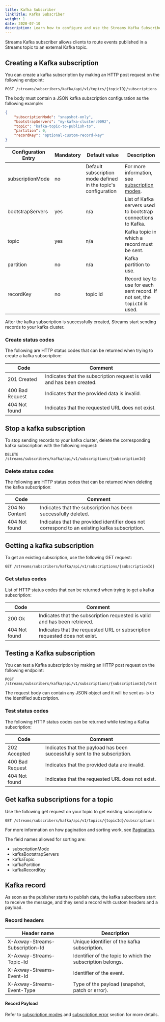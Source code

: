 ```yaml
---
title: Kafka Subscriber
linkTitle: Kafka Subscriber
weight: 1
date: 2020-07-10
description: Learn how to configure and use the Streams Kafka Subscriber.
---
```


Streams Kafka subscriber allows clients to route events published in a Streams topic to an external Kafka topic.

## Creating a Kafka subscription

You can create a kafka subscription by making an HTTP post request on the following endpoint:

```
POST /streams/subscribers/kafka/api/v1/topics/{topicID}/subscriptions
```

The body must contain a JSON kafka subscription configuration as the following example:

```json
{
    "subscriptionMode": "snapshot-only",
    "bootstrapServers": "my-kafka-cluster:9092",
    "topic": "kafka-topic-to-publish-to",
    "partition": 0,
    "recordKey": "optional-custom-record-key"
}
```

| Configuration Entry | Mandatory | Default value | Description |
|---------------------|-----------|---------------|-------------|
| subscriptionMode | no | Default subscription mode defined in the topic's configuration | For more information, see [subscription modes](/docs/subscribers/#subscription-modes). |
| bootstrapServers | yes | n/a | List of Kafka servers used to bootstrap connections to Kafka. |
| topic | yes | n/a | Kafka topic in which a record must be sent. |
| partition | no | n/a | Kafka partition to use. |
| recordKey | no | topic id | Record key to use for each sent record. If not set, the `topicId` is used. |

After the kafka subscription is successfully created, Streams start sending records to your kafka cluster.

### Create status codes

The following are HTTP status codes that can be returned when trying to create a kafka subscription:

| Code | Comment |
|------|---------|
| 201 Created | Indicates that the subscription request is valid and has been created. |
| 400 Bad Request | Indicates that the provided data is invalid. |
| 404 Not found | Indicates that the requested URL does not exist. |

## Stop a kafka subscription

To stop sending records to your kafka cluster, delete the corresponding kafka subscription with the following request:

```
DELETE /streams/subscribers/kafka/api/v1/subscriptions/{subscriptionId}
```

### Delete status codes

The following are HTTP status codes that can be returned when deleting the kafka subscription:

| Code | Comment |
|------|---------|
| 204 No Content | Indicates that the subscription has been successfully deleted.
| 404 Not found | Indicates that the provided identifier does not correspond to an existing kafka subscription.

## Getting a kafka subscription

To get an existing subscription, use the following GET request:

```
GET /streams/subscribers/kafka/api/v1/subscriptions/{subscriptionId}
```

### Get status codes

List of HTTP status codes that can be returned when trying to get a kafka subscription:

| Code | Comment |
|------|---------|
| 200 Ok | Indicates that the subscription requested is valid and has been retrieved. |
| 404 Not found | Indicates that the requested URL or subscription requested does not exist. |

## Testing a Kafka subscription

You can test a Kafka subscription by making an HTTP post request on the following endpoint:

```
POST /streams/subscribers/kafka/api/v1/subscriptions/{subscriptionId}/test
```

The request body can contain any JSON object and it will be sent as-is to the identified subscription.

### Test status codes

The following HTTP status codes can be returned while testing a Kafka subscription:

| Code | Comment |
|------|---------|
| 202 Accepted | Indicates that the payload has been successfully sent to the subscription. |
| 400 Bad Request | Indicates that the provided data are invalid. |
| 404 Not found | Indicates that the requested URL does not exist. |

## Get kafka subscriptions for a topic

Use the following get request on your topic to get existing subscriptions:

```
GET /streams/subscribers/kafka/api/v1/topics/{topicId}/subscriptions
```

For more information on how pagination and sorting work, see [Pagination](/docs/topics-api/#pagination).

The field names allowed for sorting are:

* subscriptionMode
* kafkaBootstrapServers
* kafkaTopic
* kafkaPartition
* kafkaRecordKey

## Kafka record

As soon as the publisher starts to publish data, the kafka subscribers start to receive the message, and they send a record with custom headers and a payload.

### Record headers

| Header name | Description |
|-------------|-------------|
| X-Axway-Streams-Subscription-Id | Unique identifier of the kafka subscription. |
| X-Axway-Streams-Topic-Id | Identifier of the topic to which the subscription belongs. |
| X-Axway-Streams-Event-Id | Identifier of the event. |
| X-Axway-Streams-Event-Type | Type of the payload (snapshot, patch or error). |

#### Record Payload

Refer to [subscription modes](/docs/subscribers/#subscription-modes) and [subscription error](/docs/subscribers/subscribers-errors/) section for more details.
